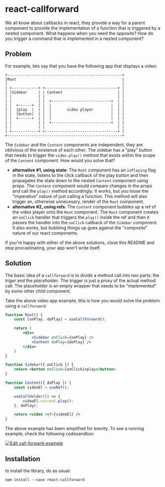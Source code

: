 react-callforward
=================

We all know about callbacks in react, they provide a way for a parent component to provide the implementation of a function that is triggered by a nested component. What happens when you need the opposite? How do you trigger a command that is implemented in a nested component?

Problem
-------
For example, lets say that you have the following app that displays a video:

```
+----------------------------------------------------+
|Root                                                |
|                                                    |
| +------------+ +---------------------------------+ |
| |Sidebar     | | Content                         | |
| |            | |                                 | |
| |            | |  +---------------------------+  | |
| |  +------+  | |  |                           |  | |
| |  |play  |  | |  |       video player        |  | |
| |  |button|  | |  |                           |  | |
| |  +------+  | |  |                           |  | |
| |            | |  +---------------------------+  | |
| |            | |                                 | |
| +------------+ +---------------------------------+ |
+----------------------------------------------------+
```

The `Sidebar` and the `Content` components are independent, they are oblivious of the existence of each other. The sidebar has a "play" button that needs to trigger the `video.play()` method that exists within the scope of the `Content` component. How would you solve that?

- **alternative #1, using state**: The `Root` component has an `isPlaying` flag in the state, listens to the click callback of the play button and then propagates the state down to the nested `Content` component using props. The `Content` component would compare changes in the props and call the `play()` method accordingly. It works, but you loose the "imperative" nature of just calling a function. This method will also trigger an, otherwise unnecesary, render of the `Root` component.
- **alternative #2, using refs**: The `Content` component bubbles up a ref of the video player onto the `Root` component. The `Root` component creates an `onClick` handler that triggers the `play()` inside the ref and then it passes the handler into the `onClick` callback of the `Sidebar` component. It also works, but bubbling things up goes against the "composite" nature of our react components.

If you're happy with either of the above solutions, close this README and stop procastinating, your app won't write itself.

Solution
--------

The basic idea of a `callforward`  is to divide a method call into two parts: the _triger_ and the _placeholder_. The trigger is just a proxy of the actual method call. The placeholder is an empty wrapper that needs to be "implemented" by some other child component.

Take the above video app example, this is how you would solve the problem using a `callforward`:

```jsx
function Root() {
    const [onPlay, doPlay] = useCallForward();

    return (
        <div>
            <Sidebar onClick={onPlay} />
            <Content doPlay={doPlay} />
        </div>
    )
}

function Sidebar({ onClick }) {
    return <button onClick={onClick}>play</button>
}

function Content({ doPlay }) {
    const videoEl = useRef();

    useCallHolder(() => {
        videoEl.current.play();
    }, doPlay);

    return <video ref={videoEl} />
}
```

The above example has been simplified for brevity. To see a running example, check the following codesandbox:

[![Edit call-forward-example](https://codesandbox.io/static/img/play-codesandbox.svg)](https://codesandbox.io/s/call-forward-example-upqk5?fontsize=14&hidenavigation=1&theme=dark)

Installation
------------

to install the library, do as usual:

```
npm install --save react-callforward
```
